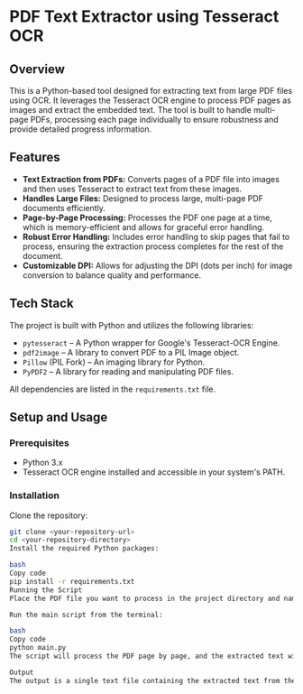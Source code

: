 # PDF Text Extractor using Tesseract OCR

## Overview
This is a Python-based tool designed for extracting text from large PDF files using OCR. It leverages the Tesseract OCR engine to process PDF pages as images and extract the embedded text. The tool is built to handle multi-page PDFs, processing each page individually to ensure robustness and provide detailed progress information.

## Features
- **Text Extraction from PDFs:** Converts pages of a PDF file into images and then uses Tesseract to extract text from these images.
- **Handles Large Files:** Designed to process large, multi-page PDF documents efficiently.
- **Page-by-Page Processing:** Processes the PDF one page at a time, which is memory-efficient and allows for graceful error handling.
- **Robust Error Handling:** Includes error handling to skip pages that fail to process, ensuring the extraction process completes for the rest of the document.
- **Customizable DPI:** Allows for adjusting the DPI (dots per inch) for image conversion to balance quality and performance.

## Tech Stack
The project is built with Python and utilizes the following libraries:
- `pytesseract` – A Python wrapper for Google's Tesseract-OCR Engine.
- `pdf2image` – A library to convert PDF to a PIL Image object.
- `Pillow` (PIL Fork) – An imaging library for Python.
- `PyPDF2` – A library for reading and manipulating PDF files.

All dependencies are listed in the `requirements.txt` file.

## Setup and Usage

### Prerequisites
- Python 3.x
- Tesseract OCR engine installed and accessible in your system's PATH.

### Installation
Clone the repository:

```bash
git clone <your-repository-url>
cd <your-repository-directory>
Install the required Python packages:

bash
Copy code
pip install -r requirements.txt
Running the Script
Place the PDF file you want to process in the project directory and name it CAO.pdf (or modify the pdf_path in main.py).

Run the main script from the terminal:

bash
Copy code
python main.py
The script will process the PDF page by page, and the extracted text will be saved to cao_output_text.txt by default.

Output
The output is a single text file containing the extracted text from the PDF. Each page's text is separated by a header indicating the page number.
```

